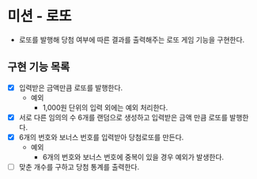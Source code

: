 # 미션 - 로또
- 로또를 발행해 당첨 여부에 따른 결과를 출력해주는 로또 게임 기능을 구현한다.

## 구현 기능 목록

- [X] 입력받은 금액만큼 로또를 발행한다.
    - 예외
        - 1,000원 단위의 입력 외에는 예외 처리한다.
- [X] 서로 다른 임의의 수 6개를 랜덤으로 생성하고 입력받은 금액 만큼 로또를 발행한다.
- [X] 6개의 번호와 보너스 번호를 입력받아 당첨로또를 만든다.
    - 예외
        - 6개의 번호와 보너스 번호에 중복이 있을 경우 예외가 발생한다.
- [ ] 맞춘 개수를 구하고 당첨 통계를 출력한다.